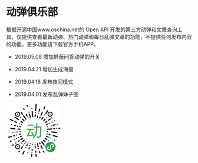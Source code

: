 # 动弹俱乐部

根据开源中国www.oschina.net的 Open API 开发的第三方动弹和文章查询工具，仅提供查看最新动弹、热门动弹和每日乱弹文章的功能，不提供任何发布内容的功能。更多功能请下载官方手机APP。

- 2019.05.08 增加屏蔽问答动弹的开关

- 2019.04.21 增加生成海报

- 2019.04.18 发布夜间模式

- 2019.04.01 发布乱弹妹子图

<img src="qr.png" width=150 alt="QR code"/>
